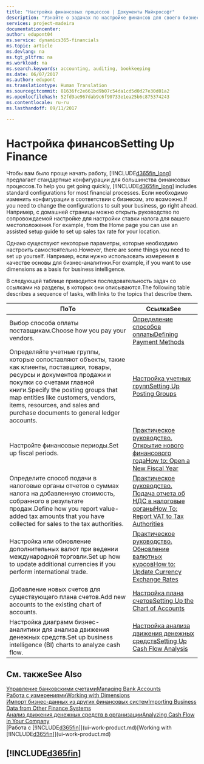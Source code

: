 ```yaml
---
title: "Настройка финансовых процессов | Документы Майкрософт"
description: "Узнайте о задачах по настройке финансов для своего бизнеса в соответствии требованиями учет и аудита."
services: project-madeira
documentationcenter: 
author: edupont04
ms.service: dynamics365-financials
ms.topic: article
ms.devlang: na
ms.tgt_pltfrm: na
ms.workload: na
ms.search.keywords: accounting, auditing, bookkeeping
ms.date: 06/07/2017
ms.author: edupont
ms.translationtype: Human Translation
ms.sourcegitcommit: 81636fc2e661bd9b07c54da1cd5d0d27e30d01a2
ms.openlocfilehash: 52fd9ae967dab9c6f90733e1ea25b6c875374243
ms.contentlocale: ru-ru
ms.lasthandoff: 09/11/2017

---
```

# <a name="setting-up-finance"></a><span data-ttu-id="21916-103">Настройка финансов</span><span class="sxs-lookup"><span data-stu-id="21916-103">Setting Up Finance</span></span>
<span data-ttu-id="21916-104">Чтобы вам было проще начать работу, [!INCLUDE[d365fin_long](includes/d365fin_long_md.md)] предлагает стандартные конфигурации для большинства финансовых процессов.</span><span class="sxs-lookup"><span data-stu-id="21916-104">To help you get going quickly, [!INCLUDE[d365fin_long](includes/d365fin_long_md.md)] includes standard configurations for most financial processes.</span></span> <span data-ttu-id="21916-105">Если необходимо изменить конфигурации в соответствии с бизнесом, это возможно.</span><span class="sxs-lookup"><span data-stu-id="21916-105">If you need to change the configurations to suit your business, go right ahead.</span></span> <span data-ttu-id="21916-106">Например, с домашней страницы можно открыть руководство по сопровождаемой настройке для настройки ставки налога для вашего местоположения.</span><span class="sxs-lookup"><span data-stu-id="21916-106">For example, from the Home page you can use an assisted setup guide to set up sales tax rate for your location.</span></span>  

<span data-ttu-id="21916-107">Однако существуют некоторые параметры, которые необходимо настроить самостоятельно.</span><span class="sxs-lookup"><span data-stu-id="21916-107">However, there are some things you need to set up yourself.</span></span> <span data-ttu-id="21916-108">Например, если нужно использовать измерения в качестве основы для бизнес-аналитики.</span><span class="sxs-lookup"><span data-stu-id="21916-108">For example, if you want to use dimensions as a basis for business intelligence.</span></span>  

<span data-ttu-id="21916-109">В следующей таблице приводится последовательность задач со ссылками на разделы, в которых они описываются.</span><span class="sxs-lookup"><span data-stu-id="21916-109">The following table describes a sequence of tasks, with links to the topics that describe them.</span></span>

| <span data-ttu-id="21916-110">По</span><span class="sxs-lookup"><span data-stu-id="21916-110">To</span></span> | <span data-ttu-id="21916-111">Ссылка</span><span class="sxs-lookup"><span data-stu-id="21916-111">See</span></span> |
| --- | --- |
| <span data-ttu-id="21916-112">Выбор способа оплаты поставщикам.</span><span class="sxs-lookup"><span data-stu-id="21916-112">Choose how you pay your vendors.</span></span> |[<span data-ttu-id="21916-113">Определение способов оплаты</span><span class="sxs-lookup"><span data-stu-id="21916-113">Defining Payment Methods</span></span>](finance-payment-methods.md) |
| <span data-ttu-id="21916-114">Определяйте учетные группы, которые сопоставляют объекты, такие как клиенты, поставщики, товары, ресурсы и документов продажи и покупки со счетами главной книги.</span><span class="sxs-lookup"><span data-stu-id="21916-114">Specify the posting groups that map entities like customers, vendors, items, resources, and sales and purchase documents to general ledger accounts.</span></span> |[<span data-ttu-id="21916-115">Настройка учетных групп</span><span class="sxs-lookup"><span data-stu-id="21916-115">Setting Up Posting Groups</span></span>](finance-posting-groups.md)|
| <span data-ttu-id="21916-116">Настройте финансовые периоды.</span><span class="sxs-lookup"><span data-stu-id="21916-116">Set up fiscal periods.</span></span> |[<span data-ttu-id="21916-117">Практическое руководство. Открытие нового финансового года</span><span class="sxs-lookup"><span data-stu-id="21916-117">How to: Open a New Fiscal Year</span></span>](finance-how-open-new-fiscal-year.md) |
| <span data-ttu-id="21916-118">Определите способ подачи в налоговые органы отчетов о суммах налога на добавленную стоимость, собранного в результате продаж.</span><span class="sxs-lookup"><span data-stu-id="21916-118">Define how you report value-added tax amounts that you have collected for sales to the tax authorities.</span></span> |[<span data-ttu-id="21916-119">Практическое руководство. Подача отчета об НДС в налоговые органы</span><span class="sxs-lookup"><span data-stu-id="21916-119">How To: Report VAT to Tax Authorities</span></span>](finance-how-report-vat.md)|
| <span data-ttu-id="21916-120">Настройка или обновление дополнительных валют при ведении международной торговли.</span><span class="sxs-lookup"><span data-stu-id="21916-120">Set up how to update additional currencies if you perform international trade.</span></span> |[<span data-ttu-id="21916-121">Практическое руководство. Обновление валютных курсов</span><span class="sxs-lookup"><span data-stu-id="21916-121">How to: Update Currency Exchange Rates</span></span>](finance-how-update-currencies.md) |
| <span data-ttu-id="21916-122">Добавление новых счетов для существующего плана счетов.</span><span class="sxs-lookup"><span data-stu-id="21916-122">Add new accounts to the existing chart of accounts.</span></span> |[<span data-ttu-id="21916-123">Настройка плана счетов</span><span class="sxs-lookup"><span data-stu-id="21916-123">Setting Up the Chart of Accounts</span></span>](finance-setup-chart-accounts.md) |
| <span data-ttu-id="21916-124">Настройка диаграмм бизнес-аналитики для анализа движения денежных средств.</span><span class="sxs-lookup"><span data-stu-id="21916-124">Set up business intelligence (BI) charts to analyze cash flow.</span></span> |[<span data-ttu-id="21916-125">Настройка анализа движения денежных средств</span><span class="sxs-lookup"><span data-stu-id="21916-125">Setting Up Cash Flow Analysis</span></span>](finance-setup-cash-flow-analyses.md) |

## <a name="see-also"></a><span data-ttu-id="21916-126">См. также</span><span class="sxs-lookup"><span data-stu-id="21916-126">See Also</span></span>
[<span data-ttu-id="21916-127">Управление банковскими счетами</span><span class="sxs-lookup"><span data-stu-id="21916-127">Managing Bank Accounts</span></span>](bank-manage-bank-accounts.md)  
[<span data-ttu-id="21916-128">Работа с измерениями</span><span class="sxs-lookup"><span data-stu-id="21916-128">Working with Dimensions</span></span>](finance-dimensions.md)  
[<span data-ttu-id="21916-129">Импорт бизнес-данных из других финансовых систем</span><span class="sxs-lookup"><span data-stu-id="21916-129">Importing Business Data from Other Finance Systems</span></span>](upload-data.md)  
[<span data-ttu-id="21916-130">Анализ движения денежных средств в организации</span><span class="sxs-lookup"><span data-stu-id="21916-130">Analyzing Cash Flow in Your Company</span></span>](finance-analyze-cash-flow.md)  
<span data-ttu-id="21916-131">[Работа с [!INCLUDE[d365fin](includes/d365fin_md.md)]](ui-work-product.md)</span><span class="sxs-lookup"><span data-stu-id="21916-131">[Working with [!INCLUDE[d365fin](includes/d365fin_md.md)]](ui-work-product.md)</span></span>  

## [!INCLUDE[d365fin](includes/free_trial_md.md)]
